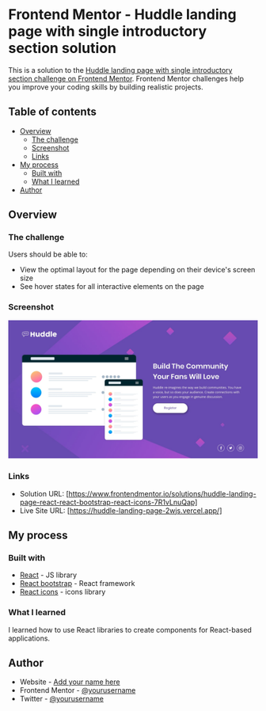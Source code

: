 # Frontend Mentor - Huddle landing page with single introductory section solution

This is a solution to the [Huddle landing page with single introductory section challenge on Frontend Mentor](https://www.frontendmentor.io/challenges/huddle-landing-page-with-a-single-introductory-section-B_2Wvxgi0). Frontend Mentor challenges help you improve your coding skills by building realistic projects. 

## Table of contents

- [Overview](#overview)
  - [The challenge](#the-challenge)
  - [Screenshot](#screenshot)
  - [Links](#links)
- [My process](#my-process)
  - [Built with](#built-with)
  - [What I learned](#what-i-learned)
- [Author](#author)


## Overview

### The challenge

Users should be able to:

- View the optimal layout for the page depending on their device's screen size
- See hover states for all interactive elements on the page

### Screenshot

![](./design/desktop-design.jpg)

### Links

- Solution URL: [https://www.frontendmentor.io/solutions/huddle-landing-page-react-react-bootstrap-react-icons-7R1vLnuQap]
- Live Site URL: [https://huddle-landing-page-2wjs.vercel.app/]

## My process

### Built with

- [React](https://reactjs.org/) - JS library
- [React bootstrap](https://react-bootstrap.netlify.app/) - React framework
- [React icons](https://react-icons.github.io/react-icons/) - icons library

### What I learned

I learned how to use React libraries to create components for React-based applications.

## Author

- Website - [Add your name here](https://www.your-site.com)
- Frontend Mentor - [@yourusername](https://www.frontendmentor.io/profile/yourusername)
- Twitter - [@yourusername](https://www.twitter.com/yourusername)

